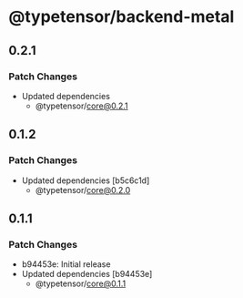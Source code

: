 # @typetensor/backend-metal

## 0.2.1

### Patch Changes

- Updated dependencies
  - @typetensor/core@0.2.1

## 0.1.2

### Patch Changes

- Updated dependencies [b5c6c1d]
  - @typetensor/core@0.2.0

## 0.1.1

### Patch Changes

- b94453e: Initial release
- Updated dependencies [b94453e]
  - @typetensor/core@0.1.1
